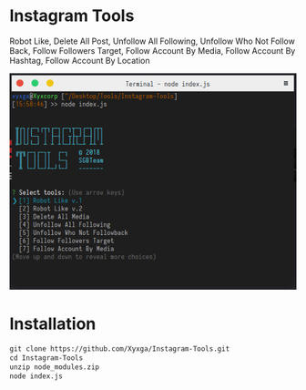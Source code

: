 # Instagram Tools
Robot Like, Delete All Post, Unfollow All Following, Unfollow Who Not Follow Back, Follow Followers Target, Follow Account By Media, Follow Account By Hashtag, Follow Account By Location

<p align="center">
  <img src="https://github.com/Xyxga/Instagram-Tools/blob/master/InstagramTools.jpg">
</p>

# Installation
```
git clone https://github.com/Xyxga/Instagram-Tools.git
cd Instagram-Tools
unzip node_modules.zip
node index.js
```
